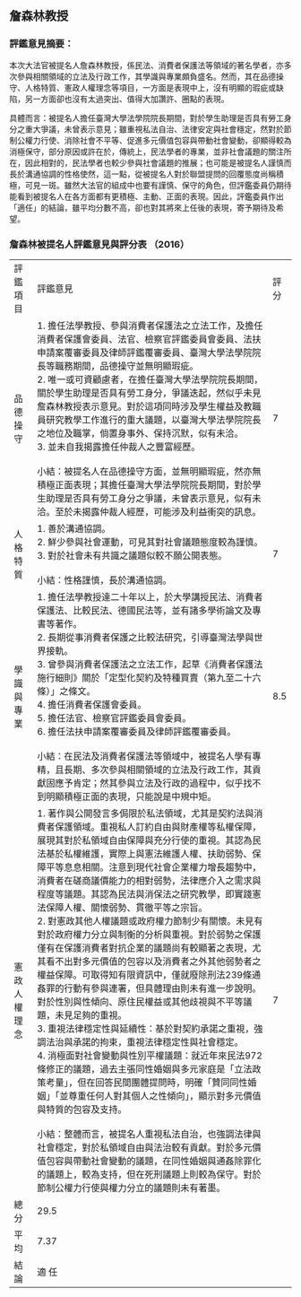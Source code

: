 ## 詹森林教授

### 評鑑意見摘要：

本次大法官被提名人詹森林教授，係民法、消費者保護法等領域的著名學者，亦多次參與相關領域的立法及行政工作，其學識與專業頗負盛名。然而，其在品德操守、人格特質、憲政人權理念等項目，一方面是表現中上，沒有明顯的瑕疵或缺陷，另一方面卻也沒有太過突出、值得大加讚許、圈點的表現。

具體而言：被提名人擔任臺灣大學法學院院長期間，對於學生助理是否具有勞工身分之重大爭議，未曾表示意見；雖重視私法自治、法律安定與社會穩定，然對於節制公權力行使、消除社會不平等、促進多元價值包容與帶動社會變動，卻顯得較為消極保守，部分原因或許在於，傳統上，民法學者的專業，並非社會議題的關注所在，因此相對的，民法學者也較少參與社會議題的推展；也可能是被提名人謹慎而長於溝通協調的性格使然，這一點，從被提名人對於聯盟提問的回覆態度尚稱積極，可見一斑。雖然大法官的組成中也要有謹慎、保守的角色，但評鑑委員仍期待能看到被提名人在各方面都有更積極、主動、正面的表現。因此，評鑑委員作出「適任」的結論，雖平均分數不高，卻也對其將來上任後的表現，寄予期待及希望。

### 詹森林被提名人評鑑意見與評分表 （2016）

<table class="table table-bordered table-hover table-condensed">
    <tbody>
        <tr>
            <td>評鑑項目</td>
            <td>評鑑意見</td>
            <td>評分</td>
        </tr>
        <tr>
            <td>品德操守</td>
            <td>1. 擔任法學教授、參與消費者保護法之立法工作，及擔任消費者保護會委員、法官、檢察官評鑑委員會委員、法扶申請案覆審委員及律師評鑑覆審委員、臺灣大學法學院院長等職務期間，品德操守並無明顯瑕疵。<br/> 2. 唯一或可資顧慮者，在擔任臺灣大學法學院院長期間，關於學生助理是否具有勞工身分，爭議迭起，然似乎未見詹森林教授表示意見。對於這項同時涉及學生權益及教職員研究教學工作進行的重大議題，以臺灣大學法學院院長之地位及職掌，倘置身事外、保持沉默，似有未洽。<br/> 3. 並未自我揭露擔任仲裁人之豐富經歷。<br/> <br/> 小結：被提名人在品德操守方面，並無明顯瑕疵，然亦無積極正面表現；其擔任臺灣大學法學院院長期間，對於學生助理是否具有勞工身分之爭議，未曾表示意見，似有未洽。至於未揭露仲裁人經歷，可能涉及利益衝突的訊息。</td>
            <td>7</td>
        </tr>
        <tr>
            <td>人格特質</td>
            <td>1. 善於溝通協調。<br/> 2. 鮮少參與社會運動，可見其對社會議題態度較為謹慎。<br/> 3. 對於社會未有共識之議題似較不願公開表態。<br/> <br/> 小結：性格謹慎，長於溝通協調。</td>
            <td>7</td>
        </tr>
        <tr>
            <td>學識與專業</td>
            <td>1. 擔任法學教授達二十年以上，於大學講授民法、消費者保護法、比較民法、德國民法等，並有諸多學術論文及專書等著作。<br/> 2. 長期從事消費者保護之比較法研究，引導臺灣法學與世界接軌。<br/> 3. 曾參與消費者保護法之立法工作，起草《消費者保護法施行細則》關於「定型化契約及特種買賣（第九至二十六條）」之條文。<br/> 4. 擔任消費者保護會委員。<br/> 5. 擔任法官、檢察官評鑑委員會委員。<br/> 6. 擔任法扶申請案覆審委員及律師評鑑覆審委員。<br/> <br/> 小結：在民法及消費者保護法等領域中，被提名人學有專精，且長期、多次參與相關領域的立法及行政工作，其貢獻固應予肯定；然其參與立法及行政的過程中，似乎找不到明顯積極正面的表現，只能說是中規中矩。</td>
            <td>8.5</td>
        </tr>
        <tr>
            <td>憲政人權理念</td>
            <td>1. 著作與公開發言多侷限於私法領域，尤其是契約法與消費者保護領域。重視私人訂約自由與財產權等私權保障，展現其對於私領域自由保障與充分行使的重視。其認為民法基於私權維護，實際上與憲法維護人權、扶助弱勢、保障平等息息相關。注意到現代社會企業權力增長趨勢中，消費者在磋商議價能力的相對弱勢，法律應介入之需求與程度等議題。其認為民法與消保法之研究教學，即實踐憲法保障人權、關懷弱勢、貫徹平等之宗旨。<br/> 2. 對憲政其他人權議題或政府權力節制少有關懷。未見有對於政府權力分立與制衡的分析與重視。對於弱勢之保護僅有在保護消費者對抗企業的議題尚有較顯著之表現，尤其看不出對多元價值的包容以及消費者之外其他弱勢者之權益保障。可取得知有限資訊中，僅就廢除刑法239條通姦罪的行動有參與連署，但具體理由則未有進一步說明。對於性別與性傾向、原住民權益或其他歧視與不平等議題，未見足夠的重視。<br/> 3. 重視法律穩定性與延續性：基於對契約承諾之重視，強調法治與承諾的拘束，重視法律穩定性與社會穩定。<br/> 4. 消極面對社會變動與性別平權議題：就近年來民法972條修正的議題，過去主張同性婚姻與多元家庭是「立法政策考量」，但在回答民間團體提問時，明確「贊同同性婚姻」「並尊重任何人對其個人之性傾向」，顯示對多元價值與特質的包容及支持。<br/> <br/> 小結：整體而言，被提名人重視私法自治，也強調法律與社會穩定，對於私領域自由與法治較有貢獻。對於多元價值包容與帶動社會變動的議題，在同性婚姻與通姦除罪化的議題上，較為支持，但在死刑議題上則較為保守。對於節制公權力行使與權力分立的議題則未有著墨。</td>
            <td>7</td>
        </tr>
        <tr>
            <td>總 分</td>
            <td colspan="2">29.5</td>
        </tr>
        <tr>
            <td>平 均</td>
            <td colspan="2">7.37</td>
        </tr>
        <tr>
            <td>結 論</td>
            <td colspan="2">適 任</td>
        </tr>
    </tbody>
</table>

